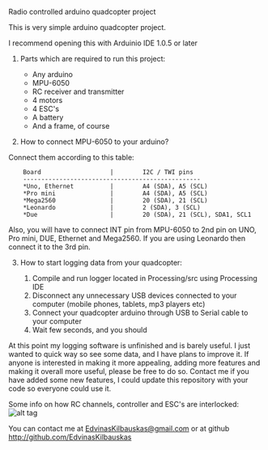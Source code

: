 Radio controlled arduino quadcopter project

This is very simple arduino quadcopter project.

I recommend opening this with Arduinio IDE 1.0.5 or later

1) Parts which are required to run this project:

	* Any arduino
	* MPU-6050
	* RC receiver and transmitter
	* 4 motors
	* 4 ESC's
	* A battery
	* And a frame, of course

2) How to connect MPU-6050 to your arduino?


Connect them according to this table:

        Board                   |        I2C / TWI pins
        -------------------------------------------------
        *Uno, Ethernet          |        A4 (SDA), A5 (SCL)
        *Pro mini               |        A4 (SDA), A5 (SCL)
        *Mega2560               |        20 (SDA), 21 (SCL)
        *Leonardo               |        2 (SDA), 3 (SCL)
        *Due                    |        20 (SDA), 21 (SCL), SDA1, SCL1

Also, you will have to connect INT pin from MPU-6050 to 2nd pin on UNO, Pro mini, DUE, Ethernet and Mega2560.
If you are using Leonardo then connect it to the 3rd pin.

3) How to start logging data from your quadcopter:

	1) Compile and run logger located in Processing/src using Processing IDE
	2) Disconnect any unnecessary USB devices connected to your computer (mobile phones, tablets, mp3 players etc)
	3) Connect your quadcopter arduino through USB to Serial cable to your computer
	4) Wait few seconds, and you should

At this point my logging software is unfinished and is barely useful. I just wanted to quick way so see some data, and I have plans to improve it.
If anyone is interested in making it more appealing, adding more features and making it overall more useful, please be free to do so.
Contact me if you have added some new features, I could update this repository with your code so everyone could use it.

Some info on how RC channels, controller and ESC's are interlocked:
![alt tag](http://s30.postimg.org/cx98h86kh/2014_10_16_18_33_12.jpg)


You can contact me at EdvinasKilbauskas@gmail.com or at github http://github.com/EdvinasKilbauskas
